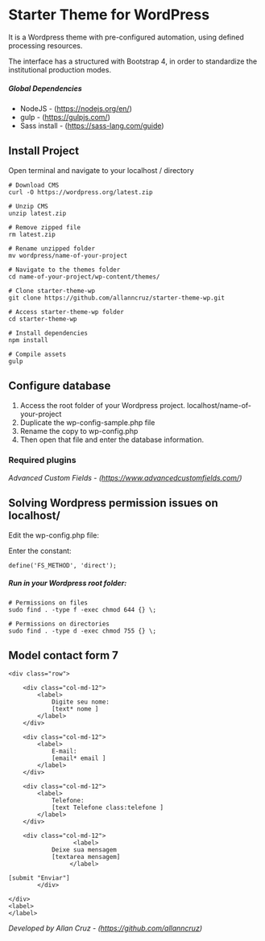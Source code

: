 # Starter Theme for WordPress
It is a Wordpress theme with pre-configured automation, using defined processing resources.

The interface has a structured with Bootstrap 4, in order to standardize the institutional production modes.

##### Global Dependencies

* NodeJS - (https://nodejs.org/en/)
* gulp - (https://gulpjs.com/)
* Sass install - (https://sass-lang.com/guide)

## Install Project
Open terminal and navigate to your localhost / directory


```
# Download CMS
curl -O https://wordpress.org/latest.zip

# Unzip CMS
unzip latest.zip

# Remove zipped file
rm latest.zip

# Rename unzipped folder
mv wordpress/name-of-your-project

# Navigate to the themes folder
cd name-of-your-project/wp-content/themes/

# Clone starter-theme-wp
git clone https://github.com/allanncruz/starter-theme-wp.git

# Access starter-theme-wp folder
cd starter-theme-wp

# Install dependencies
npm install

# Compile assets
gulp
```

## Configure database
1. Access the root folder of your Wordpress project. localhost/name-of-your-project
2. Duplicate the wp-config-sample.php file
3. Rename the copy to wp-config.php
4. Then open that file and enter the database information.

### Required plugins
*Advanced Custom Fields - (https://www.advancedcustomfields.com/)*

## Solving Wordpress permission issues on localhost/
  
Edit the wp-config.php file:

Enter the constant:
```
define('FS_METHOD', 'direct');
```

##### Run in your Wordpress root folder:
```
# Permissions on files
sudo find . -type f -exec chmod 644 {} \;

# Permissions on directories
sudo find . -type d -exec chmod 755 {} \;
``` 

## Model contact form 7
```
<div class="row">

    <div class="col-md-12">
        <label>
            Digite seu nome:
            [text* nome ]
        </label>
    </div>

    <div class="col-md-12">
        <label>
            E-mail:
            [email* email ]
        </label>
    </div>

    <div class="col-md-12">
        <label>
            Telefone:
            [text Telefone class:telefone ]
        </label>
    </div>

    <div class="col-md-12">
                  <label>
		    Deixe sua mensagem
		    [textarea mensagem]
                 </label>

[submit "Enviar"] 
		</div>

</div>
<label>
</label>
```
*Developed by Allan Cruz - (https://github.com/allanncruz)*
